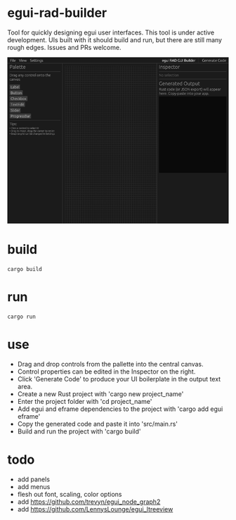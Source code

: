 # egui-rad-builder
Tool for quickly designing egui user interfaces.  This tool is under active development.  UIs built with it should build and run, but there are still many rough edges.  Issues and PRs welcome.

![egui RAD builder screenshot](doc/screenshot.png)

# build
```shell
cargo build
```

# run
```shell
cargo run
```

# use
- Drag and drop controls from the pallette into the central canvas.
- Control properties can be edited in the Inspector on the right.
- Click 'Generate Code' to produce your UI boilerplate in the output text area.
- Create a new Rust project with 'cargo new project_name'
- Enter the project folder with 'cd project_name'
- Add egui and eframe dependencies to the project with 'cargo add egui eframe'
- Copy the generated code and paste it into 'src/main.rs'
- Build and run the project with 'cargo build'

# todo
- add panels
- add menus
- flesh out font, scaling, color options
- add https://github.com/trevyn/egui_node_graph2
- add https://github.com/LennysLounge/egui_ltreeview
